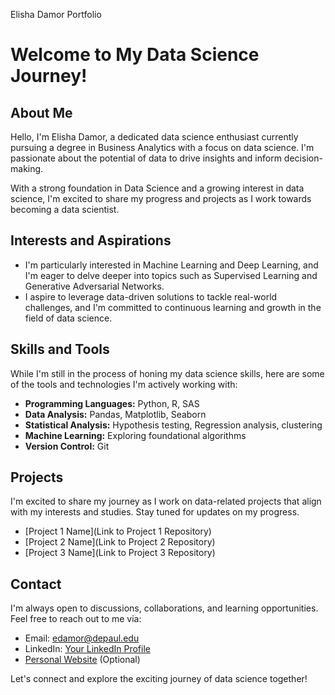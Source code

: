 Elisha Damor Portfolio
# Welcome to My Data Science Journey!

## About Me

Hello, I'm Elisha Damor, a dedicated data science enthusiast currently pursuing a degree in Business Analytics with a focus on data science. I'm passionate about the potential of data to drive insights and inform decision-making.

With a strong foundation in Data Science and a growing interest in data science, I'm excited to share my progress and projects as I work towards becoming a data scientist.

## Interests and Aspirations

- I'm particularly interested in Machine Learning and Deep Learning, and I'm eager to delve deeper into topics such as Supervised Learning and Generative Adversarial Networks.
- I aspire to leverage data-driven solutions to tackle real-world challenges, and I'm committed to continuous learning and growth in the field of data science.

## Skills and Tools

While I'm still in the process of honing my data science skills, here are some of the tools and technologies I'm actively working with:

- **Programming Languages:** Python, R, SAS
- **Data Analysis:** Pandas, Matplotlib, Seaborn
- **Statistical Analysis:** Hypothesis testing, Regression analysis, clustering
- **Machine Learning:** Exploring foundational algorithms
- **Version Control:** Git

## Projects

I'm excited to share my journey as I work on data-related projects that align with my interests and studies. Stay tuned for updates on my progress.

- [Project 1 Name](Link to Project 1 Repository)
- [Project 2 Name](Link to Project 2 Repository)
- [Project 3 Name](Link to Project 3 Repository)

## Contact

I'm always open to discussions, collaborations, and learning opportunities. Feel free to reach out to me via:

- Email: edamor@depaul.edu
- LinkedIn: [Your LinkedIn Profile](https://www.linkedin.com/in/yourprofile/)
- [Personal Website](https://www.yourwebsite.com) (Optional)

Let's connect and explore the exciting journey of data science together!
